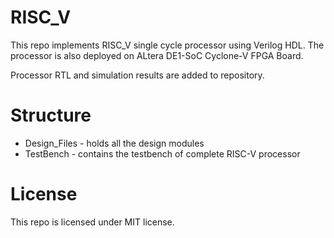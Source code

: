# RISC_V

This repo implements RISC_V single cycle processor using Verilog HDL. The processor is also deployed on ALtera DE1-SoC Cyclone-V FPGA Board.

Processor RTL and simulation results are added to repository.

# Structure
- Design_Files - holds all the design modules
- TestBench - contains the testbench of complete RISC-V processor

# License
This repo is licensed under MIT license.
